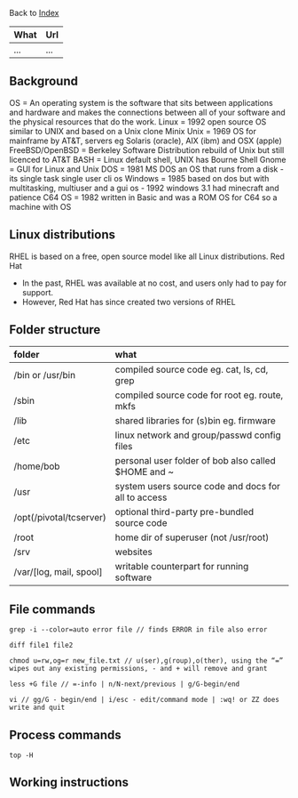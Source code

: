 Back to [Index](0-index.md)


| What        | Url                                                                                                                            |
|-------------|--------------------------------------------------------------------------------------------------------------------------------|
| ...         | ...                                                                                                                            | 

## Background
OS = An operating system is the software that sits between applications and hardware and makes the connections between all of your software and the physical resources that do the work.
Linux = 1992 open source OS similar to UNIX and based on a Unix clone Minix
Unix = 1969 OS for mainframe by AT&T, servers eg Solaris (oracle), AIX (ibm) and OSX (apple)
FreeBSD/OpenBSD = Berkeley Software Distribution rebuild of Unix but still licenced to AT&T
BASH = Linux default shell, UNIX has Bourne Shell
Gnome = GUI for Linux and Unix
DOS = 1981 MS DOS an OS that runs from a disk - its single task single user cli os
Windows = 1985 based on dos but with multitasking, multiuser and a gui os - 1992 windows 3.1 had minecraft and patience
C64 OS = 1982 written in Basic and was a ROM OS for C64 so a machine with OS

## Linux distributions
RHEL is based on a free, open source model like all Linux distributions. Red Hat 
- In the past, RHEL was available at no cost, and users only had to pay for support.
-  However, Red Hat has since created two versions of RHEL

## Folder structure
| folder                  | what                                                |
|:------------------------|:----------------------------------------------------|
| /bin or /usr/bin        | compiled source code eg. cat, ls, cd, grep          |
| /sbin                   | compiled source code for root eg. route, mkfs       |                  
| /lib                    | shared libraries for (s)bin eg. firmware            | 
| /etc                    | linux network and group/passwd config files         |
| /home/bob               | personal user folder of bob also called $HOME and ~ |
| /usr                    | system users source code and docs for all to access |
| /opt(/pivotal/tcserver) | optional third-party pre-bundled source code        |
| /root                   | home dir of superuser (not /usr/root)               |
| /srv                    | websites                                            |
| /var/[log, mail, spool] | writable counterpart for running software           |

## File commands
`grep -i --color=auto error file // finds ERROR in file also error` 

`diff file1 file2`

`chmod u=rw,og=r new_file.txt // u(ser),g(roup),o(ther), using the “=” wipes out any existing permissions, - and + will remove and grant`

`less +G file // =-info | n/N-next/previous | g/G-begin/end`

`vi // gg/G - begin/end | i/esc - edit/command mode | :wq! or ZZ does write and quit`

## Process commands
`top -H`

## Working instructions
